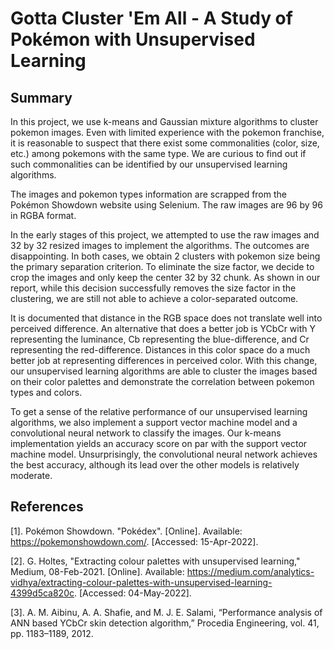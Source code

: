 # Gotta Cluster 'Em All -  A Study of Pokémon with Unsupervised Learning

## Summary

In this project, we use k-means and Gaussian mixture algorithms to cluster pokemon images. Even with limited experience with the pokemon franchise, it is reasonable to suspect that there exist some commonalities (color, size, etc.) among pokemons with the same type. We are curious to find out if such commonalities can be identified by our unsupervised learning algorithms. 

The images and pokemon types information are scrapped from the Pokémon Showdown website using Selenium. The raw images are 96 by 96 in RGBA format. 

In the early stages of this project, we attempted to use the raw images and 32 by 32 resized images to implement the algorithms. The outcomes are disappointing. In both cases, we obtain 2 clusters with pokemon size being the primary separation criterion. To eliminate the size factor, we decide to crop the images and only keep the center 32 by 32 chunk. As shown in our report, while this decision successfully removes the size factor in the clustering, we are still not able to achieve a color-separated outcome. 

It is documented that distance in the RGB space does not translate well into perceived difference. An alternative that does a better job is YCbCr with Y representing the luminance, Cb representing the blue-difference, and Cr representing the red-difference. Distances in this color space do a much better job at representing differences in perceived color. With this change, our unsupervised learning algorithms are able to cluster the images based on their color palettes and demonstrate the correlation between pokemon types and colors. 

To get a sense of the relative performance of our unsupervised learning algorithms, we also implement a support vector machine model and a convolutional neural network to classify the images. Our k-means implementation yields an accuracy score on par with the support vector machine model. Unsurprisingly, the convolutional neural network achieves the best accuracy, although its lead over the other models is relatively moderate. 

## References

[1]. Pokémon Showdown. "Pokédex". [Online]. Available: https://pokemonshowdown.com/. [Accessed: 15-Apr-2022].

[2]. G. Holtes, "Extracting colour palettes with unsupervised learning," Medium, 08-Feb-2021. [Online]. Available: https://medium.com/analytics-vidhya/extracting-colour-palettes-with-unsupervised-learning-4399d5ca820c. [Accessed: 04-May-2022]. 

[3]. A. M. Aibinu, A. A. Shafie, and M. J. E. Salami, “Performance analysis of ANN based YCbCr skin detection algorithm,” Procedia Engineering, vol. 41, pp. 1183–1189, 2012. 
